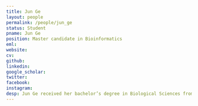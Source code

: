 ```yaml
---
title: Jun Ge
layout: people
permalink: /people/jun_ge
status: Student
pname: Jun Ge
position: Master candidate in Bioinformatics
eml: 
website: 
cv: 
github: 
linkedin:
google_scholar: 
twitter: 
facebook: 
instagram:
desp: Jun Ge received her bachelor’s degree in Biological Sciences from Shandong Normal University in 2014. Her current research is focused on exploring immunity difference between tumor and normal by using single cell data.
---
```

